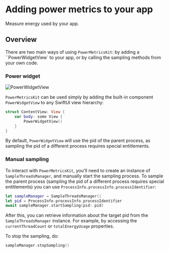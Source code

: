 # Adding power metrics to your app

Measure energy used by your app.

## Overview

There are two main ways of using `PowerMetricsKit`: by adding a ``PowerWidgetView` to your app, or by calling the sampling methods from your own code.

### Power widget

![PowerWidgetView](PowerWidgetView)

`PowerMetricsKit` can be used simply by adding the built-in component ``PowerWidgetView`` to any SwiftUI view hierarchy:
```swift
struct ContentView: View {
    var body: some View {
        PowerWidgetView()
    }
}
```
By default, ``PowerWidgetView`` will use the pid of the parent process, as sampling the pid of a different process requires special entitlements.


### Manual sampling

To interact with `PowerMetricsKit`, you'll need to create an instance of ``SampleThreadsManager``, and manually start the sampling process. To sample the parent process (sampling the pid of a different process requires special entitlements) you can use `ProcessInfo.processInfo.processIdentifier`:
```swift
let sampleManager = SampleThreadsManager()
let pid = ProcessInfo.processInfo.processIdentifier
await sampleManager.startSampling(pid: pid)
```
After this, you can retrieve information about the target pid from the ``SampleThreadsManager`` instance. For example, by accessing the `currentThreadCount` or `totalEnergyUsage` properties.

To stop the sampling, do:
```swift
sampleManager.stopSampling()
```
